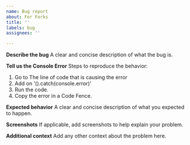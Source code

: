 ```yaml
---
name: Bug report
about: For Forks
title: ''
labels: bug
assignees: ''

---
```


**Describe the bug**
A clear and concise description of what the bug is.

**Tell us the Console Error**
Steps to reproduce the behavior:
1. Go to The line of code that is causing the error
2. Add on '().catch(console.error)'
3. Run the code.
4. Copy the error in a Code Fence.


**Expected behavior**
A clear and concise description of what you expected to happen.

**Screenshots**
If applicable, add screenshots to help explain your problem.

**Additional context**
Add any other context about the problem here.
